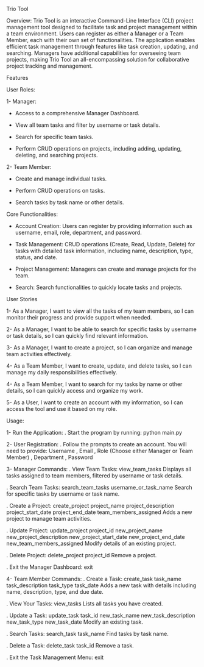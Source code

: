 Trio Tool


Overview: Trio Tool is an interactive Command-Line Interface (CLI) project management tool designed to facilitate task and project management within a team environment. Users can register as either a Manager or a Team Member, each with their own set of functionalities. The application enables efficient task management through features like task creation, updating, and searching. Managers have additional capabilities for overseeing team projects, making Trio Tool an all-encompassing solution for collaborative project tracking and management.


Features

User Roles:

1- Manager:

- Access to a comprehensive Manager Dashboard.

- View all team tasks and filter by username or task details.

- Search for specific team tasks.

- Perform CRUD operations on projects, including adding, updating, deleting, and searching projects.


2- Team Member:

- Create and manage individual tasks.

- Perform CRUD operations on tasks.

- Search tasks by task name or other details.


Core Functionalities:

- Account Creation: Users can register by providing information such as username, email, role, department, and password.

- Task Management: CRUD operations (Create, Read, Update, Delete) for tasks with detailed task information, including name, description, type, status, and date.

- Project Management: Managers can create and manage projects for the team.

- Search: Search functionalities to quickly locate tasks and projects.


User Stories

1- As a Manager, I want to view all the tasks of my team members, so I can monitor their progress and provide support when needed.

2- As a Manager, I want to be able to search for specific tasks by username or task details, so I can quickly find relevant information.

3- As a Manager, I want to create a project, so I can organize and manage team activities effectively.

4- As a Team Member, I want to create, update, and delete tasks, so I can manage my daily responsibilities effectively.

4- As a Team Member, I want to search for my tasks by name or other details, so I can quickly access and organize my work.

5- As a User, I want to create an account with my information, so I can access the tool and use it based on my role.


Usage: 

1- Run the Application:
. Start the program by running: python main.py

2- User Registration:
. Follow the prompts to create an account. You will need to provide: Username , Email , Role (Choose either Manager or Team Member) , Department , Password

3- Manager Commands: 
. View Team Tasks: view_team_tasks
Displays all tasks assigned to team members, filtered by username or task details.

. Search Team Tasks: search_team_tasks username_or_task_name
Search for specific tasks by username or task name.


. Create a Project: create_project project_name project_description project_start_date project_end_date team_members_assigned
Adds a new project to manage team activities.

. Update Project: update_project project_id new_project_name new_project_description new_project_start_date new_project_end_date new_team_members_assigned
Modify details of an existing project.

. Delete Project: delete_project project_id
Remove a project.

. Exit the Manager Dashboard: exit


4- Team Member Commands:
. Create a Task: create_task task_name task_description task_type task_date
Adds a new task with details including name, description, type, and due date.

. View Your Tasks: view_tasks
Lists all tasks you have created.

. Update a Task: update_task task_id new_task_name new_task_description new_task_type new_task_date
Modify an existing task.

. Search Tasks: search_task task_name
Find tasks by task name.

. Delete a Task: delete_task task_id
Remove a task.

. Exit the Task Management Menu: exit




